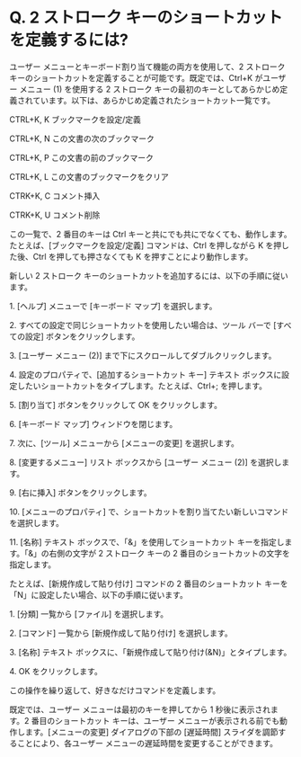 # Q. 2 ストローク キーのショートカットを定義するには?

ユーザー メニューとキーボード割り当て機能の両方を使用して、2 ストローク キーのショートカットを定義することが可能です。既定では、Ctrl+K がユーザー メニュー (1) を使用する 2 ストローク キーの最初のキーとしてあらかじめ定義されています。以下は、あらかじめ定義されたショートカット一覧です。

CTRL+K, K ブックマークを設定/定義

CTRL+K, N この文書の次のブックマーク

CTRL+K, P この文書の前のブックマーク

CTRL+K, L この文書のブックマークをクリア

CTRK+K, C コメント挿入

CTRK+K, U コメント削除

この一覧で、2 番目のキーは Ctrl キーと共にでも共にでなくても、動作します。たとえば、\[ブックマークを設定/定義\] コマンドは、Ctrl を押しながら K を押した後、Ctrl を押しても押さなくても K を押すことにより動作します。

新しい 2 ストローク キーのショートカットを追加するには、以下の手順に従います。

1\. \[ヘルプ\] メニューで \[キーボード マップ\] を選択します。

2\. すべての設定で同じショートカットを使用したい場合は、ツール バーで \[すべての設定\] ボタンをクリックします。

3\. \[ユーザー メニュー (2)\] まで下にスクロールしてダブルクリックします。

4\. 設定のプロパティで、\[追加するショートカット キー\] テキスト ボックスに設定したいショートカットをタイプします。たとえば、Ctrl+; を押します。

5\. \[割り当て\] ボタンをクリックして OK をクリックします。

6\. \[キーボード マップ\] ウィンドウを閉じます。

7\. 次に、\[ツール\] メニューから \[メニューの変更\] を選択します。

8\. \[変更するメニュー\] リスト ボックスから \[ユーザー メニュー (2)\] を選択します。

9\. \[右に挿入\] ボタンをクリックします。

10\. \[メニューのプロパティ\] で、ショートカットを割り当てたい新しいコマンドを選択します。

11\. \[名称\] テキスト ボックスで、「&」を使用してショートカット キーを指定します。「&」の右側の文字が 2 ストローク キーの 2 番目のショートカットの文字を指定します。

たとえば、\[新規作成して貼り付け\] コマンドの 2 番目のショートカット キーを「N」に設定したい場合、以下の手順に従います。

1\. \[分類\] 一覧から \[ファイル\] を選択します。

2\. \[コマンド\] 一覧から \[新規作成して貼り付け\] を選択します。

3\. \[名称\] テキスト ボックスに、「新規作成して貼り付け(&N)」とタイプします。

4\. OK をクリックします。

この操作を繰り返して、好きなだけコマンドを定義します。

既定では、ユーザー メニューは最初のキーを押してから 1 秒後に表示されます。2 番目のショートカット キーは、ユーザー メニューが表示される前でも動作します。\[メニューの変更\] ダイアログの下部の \[遅延時間\] スライダを調節することにより、各ユーザー メニューの遅延時間を変更することができます。